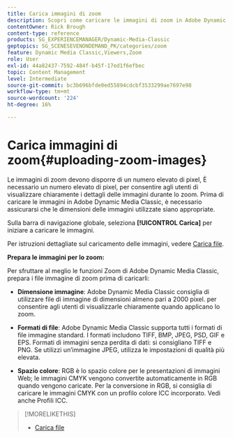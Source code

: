 ```yaml
---
title: Carica immagini di zoom
description: Scopri come caricare le immagini di zoom in Adobe Dynamic Media Classic.
contentOwner: Rick Brough
content-type: reference
products: SG_EXPERIENCEMANAGER/Dynamic-Media-Classic
geptopics: SG_SCENESEVENONDEMAND_PK/categories/zoom
feature: Dynamic Media Classic,Viewers,Zoom
role: User
exl-id: 44a82437-7592-484f-b45f-17ed1f6efbec
topic: Content Management
level: Intermediate
source-git-commit: bc3b696bfde0ed55894cdcbf3533299ae7697e98
workflow-type: tm+mt
source-wordcount: '224'
ht-degree: 16%

---
```


# Carica immagini di zoom{#uploading-zoom-images}

Le immagini di zoom devono disporre di un numero elevato di pixel, È necessario un numero elevato di pixel, per consentire agli utenti di visualizzare chiaramente i dettagli delle immagini durante lo zoom. Prima di caricare le immagini in Adobe Dynamic Media Classic, è necessario assicurarsi che le dimensioni delle immagini utilizzate siano appropriate.

Sulla barra di navigazione globale, seleziona **[!UICONTROL Carica]** per iniziare a caricare le immagini.

Per istruzioni dettagliate sul caricamento delle immagini, vedere [Carica file](uploading-files.md#uploading_files).

**Prepara le immagini per lo zoom:**

Per sfruttare al meglio le funzioni Zoom di Adobe Dynamic Media Classic, prepara i file immagine di zoom prima di caricarli:

* **Dimensione immagine**: Adobe Dynamic Media Classic consiglia di utilizzare file di immagine di dimensioni almeno pari a 2000 pixel. per consentire agli utenti di visualizzarle chiaramente quando applicano lo zoom.

* **Formati di file**: Adobe Dynamic Media Classic supporta tutti i formati di file immagine standard. I formati includono TIFF, BMP, JPEG, PSD, GIF e EPS. Formati di immagini senza perdita di dati: si consigliano TIFF e PNG. Se utilizzi un’immagine JPEG, utilizza le impostazioni di qualità più elevata.

* **Spazio colore**: RGB è lo spazio colore per le presentazioni di immagini Web; le immagini CMYK vengono convertite automaticamente in RGB quando vengono caricate. Per la conversione in RGB, si consiglia di caricare le immagini CMYK con un profilo colore ICC incorporato. Vedi anche Profili ICC.

>[!MORELIKETHIS]
>
>* [Carica file](uploading-files.md#uploading_files)
